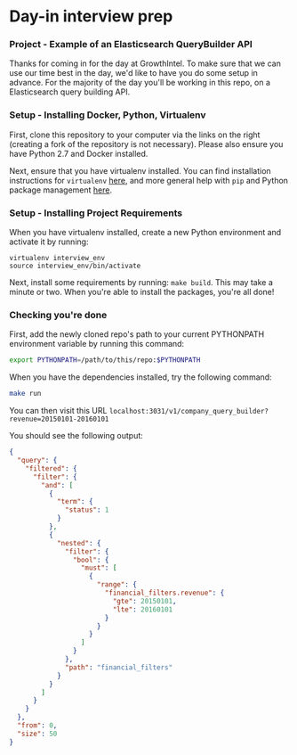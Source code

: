 # Day-in interview prep

### Project - Example of an Elasticsearch QueryBuilder API

Thanks for coming in for the day at GrowthIntel. To make sure that we can use our time best in the day, we'd like to have you do some setup in advance. For the majority of the day you'll be working in this repo, on a Elasticsearch query building API.

### Setup - Installing Docker, Python, Virtualenv

First, clone this repository to your computer via the links on the right (creating a fork of the repository is not necessary). Please also ensure you have Python 2.7 and Docker installed.

Next, ensure that you have virtualenv installed. You can find installation instructions for `virtualenv` [here](https://virtualenv.pypa.io/en/latest/installation.html), and more general help with `pip` and Python package management [here](https://docs.python.org/2.7/installing/index.html). 

### Setup - Installing Project Requirements

When you have virtualenv installed, create a new Python environment and activate it by running:
```
virtualenv interview_env
source interview_env/bin/activate
```
Next, install some requirements by running: `make build`. This may take a minute or two. When you're able to install the packages, you're all done!

### Checking you're done

First, add the newly cloned repo's path to your current PYTHONPATH environment variable by running this command:
```bash
export PYTHONPATH=/path/to/this/repo:$PYTHONPATH
```
When you have the dependencies installed, try the following command:

```bash
make run
```

You can then visit this URL `localhost:3031/v1/company_query_builder?revenue=20150101-20160101`


You should see the following output:
```json
{
  "query": {
    "filtered": {
      "filter": {
        "and": [
          {
            "term": {
              "status": 1
            }
          },
          {
            "nested": {
              "filter": {
                "bool": {
                  "must": [
                    {
                      "range": {
                        "financial_filters.revenue": {
                          "gte": 20150101,
                          "lte": 20160101
                        }
                      }
                    }
                  ]
                }
              },
              "path": "financial_filters"
            }
          }
        ]
      }
    }
  },
  "from": 0,
  "size": 50
}
```
